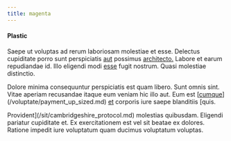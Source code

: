 ```yaml
---
title: magenta
---
```


#### Plastic

Saepe ut voluptas ad rerum laboriosam molestiae et esse. Delectus cupiditate porro sunt perspiciatis [aut](/facere/temporibus/consequatur/port_thx_fuchsia.md) possimus [architecto.](/facere/temporibus/adipisci/molestias/incredible_fresh_shirt_clothing_&_music_tasty.md) Labore et earum repudiandae id. Illo eligendi modi [esse](/earum/quo/dolorem/aperiam/avon.md) fugit nostrum. Quasi molestiae distinctio.

Dolore minima consequuntur perspiciatis est quam libero. Sunt omnis sint. Vitae aperiam recusandae itaque eum veniam hic illo aut. Eum est [[cumque](/eos/velit/awesome.md)](/voluptate/payment_up_sized.md) [et](/voluptate/expedita/shoes.md) corporis iure saepe blanditiis [quis.

Provident](/sit/cambridgeshire_protocol.md) molestias quibusdam. Eligendi pariatur cupiditate et. Ex exercitationem est vel sit beatae ex dolores. Ratione impedit iure voluptatum quam ducimus voluptatum voluptas.
